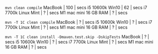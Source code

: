 `mvn clean compile`
MacBook | 100 | secs
i5 10600k Win10 | 62 | secs
i7 7700k Linux Mint | ? | secs
M1 mac mini 16 GB RAM | ? | secs


`mvn -T 1C clean compile`
MacBook | ? | secs
i5 10600k Win10 | ? | secs
i7 7700k Linux Mint | ? | secs
M1 mac mini 16 GB RAM | ? | secs


`mvn -T 1C clean install -Dmaven.test.skip -DskipTests`
MacBook | ? | secs
i5 10600k Win10 | ? | secs
i7 7700k Linux Mint | ? | secs
M1 mac mini 16 GB RAM | ? | secs
